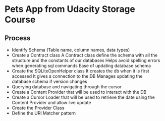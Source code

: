 # Pets App from Udacity Storage Course

## Process
-   Identify Schema (Table name, column names, data types)
-   Create a Contract class
A Contract class define the schema with all the structure and the constants of our databases
Helps avoid spelling errors when generating sql commands
Ease of updating database schema
-   Create the SQLiteOpenHelper class
It creates the db when it is first accessed
It gives a connection to the DB
Manages updating the database schema if version changes
-   Querying database and navigating through the cursor
-   Create a Content Provider that will be used to interact with the DB
-   Create a Cursor Loader that will be used to retrieve the date using the Content Provider and allow live update
-   Create the Provider Class
-   Define the URI Matcher pattern
